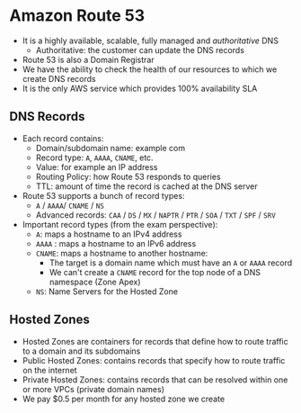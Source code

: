 # Amazon Route 53

- It is a highly available, scalable, fully managed and *authoritative* DNS
    - Authoritative: the customer can update the DNS records
- Route 53 is also a Domain Registrar
- We have the ability to check the health of our resources to which we create DNS records
- It is the only AWS service which provides 100% availability SLA

## DNS Records

- Each record contains:
    - Domain/subdomain name: example com
    - Record type: `A`, `AAAA`, `CNAME`, etc.
    - Value: for example an IP address
    - Routing Policy: how Route 53 responds to queries
    - TTL: amount of time the record is cached at the DNS server
- Route 53 supports a bunch of record types:
    - `A` / `AAAA`/ `CNAME` / `NS`
    - Advanced records: `CAA` / `DS` / `MX` / `NAPTR` / `PTR` / `SOA` / `TXT` / `SPF` / `SRV`
- Important record types (from the exam perspective):
    - `A`: maps a hostname to an IPv4 address
    - `AAAA` : maps a hostname to an IPv6 address
    - `CNAME`: maps a hostname to another hostname:
        - The target is a domain name which must have an `A` or `AAAA` record
        - We can't create a `CNAME` record for the top node of a DNS namespace (Zone Apex)
    - `NS`: Name Servers for the Hosted Zone

## Hosted Zones

- Hosted Zones are containers for records that define how to route traffic to a domain and its subdomains
- Public Hosted Zones: contains records that specify how to route traffic on the internet
- Private Hosted Zones: contains records that can be resolved within one or more VPCs (private domain names)
- We pay $0.5 per month for any hosted zone we create
